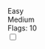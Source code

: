 <!DOCTYPE html>
<html>

<head>
  <meta charset="utf-8">
  <meta name="viewport" content="width=device-width">
  <title>Minesweeper</title>
  <link href="style.css" rel="stylesheet" type="text/css" />
  <link rel="stylesheet" href="https://code.jquery.com/mobile/1.4.5/jquery.mobile-1.4.5.min.css" />
  <script src="https://code.jquery.com/jquery-1.11.1.min.js"></script>
  <script src="https://code.jquery.com/mobile/1.4.5/jquery.mobile-1.4.5.min.js"></script>
</head>



<body>
  <div class="menu">
    <div id="Easy" class="menuButton" data-size="Easy">Easy</div>
    <div id="Medium" class="menuButton" data-size="Medium">Medium</div>
    <div class="flag">Flags: <span>10</span></div>
    <input type="checkbox" id="sound"/>
  </div>
  <div class="gridwrapper">
    <div class="grid"></div>
  </div>
  <div id="overlay">
    <div id="overlayin">
    </div>
  </div>
  <script>$(window).contextmenu((e)=>e.preventDefault())</script>
  <script src="gameEngine.js"></script>
</body>

</html>

